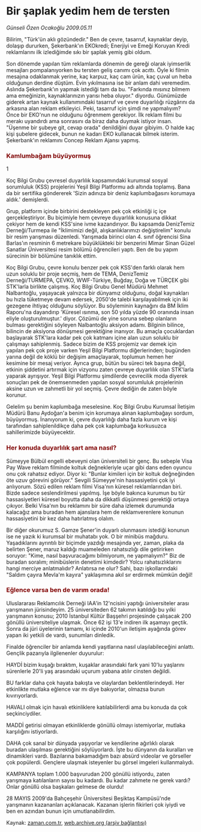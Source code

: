 # Bir şaplak yedim hem de tersten

*Günseli Özen Ocakoğlu 2009.05.11*

<tr><td class="metin" colspan="2" style="padding-top: 20px; padding-left: 5px; padding-right: 10px;">Bilirim, "Türk'ün aklı gözündedir." Ben de çevre, tasarruf, kaynaklar deyip, dolaşıp dururken, Şekerbank'ın EKOkredi; Enerjiyi ve Emeği Koruyan Kredi reklamlarını ilk izlediğimde sıkı bir şaplak yemiş gibi oldum.</td></tr><tr><td class="metin" colspan="2" style="padding-top: 20px; padding-left: 5px; padding-right: 10px;">
<p>Son dönemde yapılan tüm reklamlarda dönemin de gereği olarak iyimserlik mesajları pompalanıyorken bu tersten geliş canımı çok acıttı. Öyle ki filmin mesajına odaklanmak yerine, kaç karpuz, kaç cam ürün, kaç çuval un heba olduğunun derdine düştüm. Evin yıkılmasına ise bir anlam dahi veremedim. Aslında Şekerbank'ın yapmak istediği tam da bu. "Farkında mısınız bilmem ama emeğinizin, kaynaklarınızın yarısı heba oluyor." diyordu. Günümüzde giderek artan kaynak kullanımındaki tasarruf ve çevre duyarlılığı rüzgârını da arkasına alan reklam etkileyici. Peki, tasarruf için şimdi ne yapmalıyım? Önce bir EKO'nun ne olduğunu öğrenmem gerekiyor. İlk reklam filmi bu merakı uyandırdı ama sonrasını da biraz daha duymak istiyor insan. "Üşenme bir şubeye git, cevap orada" denildiğini duyar gibiyim. O halde kaç kişi şubelere gidecek, bunun ne kadarı EKO kullanacak bilmek isterim. Şekerbank'ın reklamını Concep Reklam Ajansı yapmış. 



<h3><font color="#800000">Kamlumbağam büyüyormuş
</font></h3>
<p>1<p>Koç Bilgi Grubu çevresel duyarlılık kapsamındaki kurumsal sosyal sorumluluk (KSS) projelerini Yeşil Bilgi Platformu adı altında toplamış. Bana da bir sertifika göndererek 'Sizin adınıza bir deniz kaplumbağasını korumaya aldık.' demişlerdi.
<p>Grup, platform içinde birbirini destekleyen pek çok etkinliği iç içe gerçekleştiriyor. Bu biçimiyle hem çevreye duyarlılık konusuna dikkat çekiyor hem de kendi KSS'sine ivme kazandırıyor. Bu kapsamda DenizTemiz Derneği/Turmepa ile "İklimimizi değil, alışkanlıklarımızı değiştirelim" konulu bir resim yarışması düzenledi. Yarışmada birinci olan 4. sınıf öğrencisi Sina Barlas'ın resminin 6 metrekare büyüklükteki bir benzerini Mimar Sinan Güzel Sanatlar Üniversitesi resim bölümü öğrencileri yaptı. Ben de bu yapım sürecinin bir bölümüne tanıklık ettim.
<p>Koç Bilgi Grubu, çevre konulu benzer pek çok KSS'den farklı olarak hem uzun soluklu bir proje seçmiş, hem de TEMA, DenizTemiz Derneği/TURMEPA, ÇEVKO, WWF-Türkiye, Buğday, Doğa ve TÜRÇEK gibi STK'larla birlikte çalışmış. Koç Bilgi Grubu Genel Müdürü Mehmet Nalbantoğlu, yaşayacak yalnızca bir dünyamız olduğunu, doğal kaynakları bu hızla tüketmeye devam edersek, 2050'de talebi karşılayabilmek için iki gezegene ihtiyaç olduğunu söylüyor. Bu söyleminin kaynağını da BM İklim Raporu'na dayandırıp 'Küresel ısınma, son 50 yılda yüzde 90 oranında insan eliyle oluşturulmuştur.' diyor. Çözümü de yine soruna sebep olanların bulması gerektiğini söyleyen Nalbantoğlu aksiyon adamı. Bilginin bilince, bilincin de aksiyona dönüşmesi gerektiğine inanıyor. Bu amaçla çocuklardan başlayarak STK'lara kadar pek çok katmanı içine alan uzun soluklu bir çalışmayı sahiplenmiş. Sadece bizim de KSS projemiz var demek için yapılan pek çok proje varken Yeşil Bilgi Platformu diğerlerinden; bugünden yarına değil de köklü bir değişim amaçlayarak, toplumun hemen her kesimine bir mesaj veriyor. Ayrıca grup, bütün bu süreci tek başına değil, etkinin şiddetini artırmak için vizyonu zaten çevreye duyarlılık olan STK'larla yaparak ayrışıyor. Yeşil Bilgi Platformu şimdilerde çevrecilik moda diyerek sonuçları pek de önemsenmeden yapılan sosyal sorumluluk projelerinin aksine uzun ve zahmetli bir yol seçmiş. Çevre dediğin de zaten böyle korunur. 
<p>Gelelim şu benim kaplumbağa meselesine. Koç Bilgi Grubu Kurumsal İletişim Müdürü Banu Aydoğan'a benim için korumaya alınan kaplumbağayı sordum, büyüyormuş. İnanıyorum ki, çevre duyarlılığı daha fazla kurum ve kişi tarafından sahiplenildikçe daha pek çok kaplumbağa korkusuzca sahillerimizde büyüyecektir.
<h3><font color="#800000">Her konuda duyarlılık şart ama nasıl?
</font></h3>
<p>Sümeyye Bülbül engelli ebeveyni olan üniversiteli bir genç. Bu sebeple Visa Pay Wave reklam filminde koltuk değnekleriyle uçar gibi dans eden oyuncu onu çok rahatsız ediyor. Diyor ki: "Bunlar kimileri için bir koltuk değneğinden öte uzuv görevini görüyor." Sevgili Sümeyye'nin hassasiyetini çok iyi anlıyorum. Sözü edilen reklam filmi Visa'nın küresel reklamlarından biri. Bizde sadece seslendirilmesi yapılmış. İşe böyle bakınca kurumun bu tür hassasiyetleri küresel boyutta daha da dikkatli düşünmesi gerektiği ortaya çıkıyor. Belki Visa'nın bu reklamını bir süre daha izlemek durumunda kalacağız ama buradan hem ajanslara hem de reklamverenlere konunun hassasiyetini bir kez daha hatırlatmış olalım.
<p>Bir diğer okurumuz S. Gamze Şener'in duyarlı olunmasını istediği konunun ise ne yazık ki kurumsal bir muhatabı yok. O bir minibüs mağduru. Yaşadıklarını ayrıntılı bir biçimde yazdığı mesajında yer, zaman, plaka da belirten Şener, maruz kaldığı muameleden rahatsızlığı dile getirirken soruyor: "Kime, nasıl başvuracağımı bilmiyorum, ne yapmalıyım?" Biz de buradan soralım; minibüslerin denetimi kimdedir? Yolcu rahatsızlıklarını hangi merciye anlatmalıdır? Anlatırsa ne olur? Sahi, bazı işkollarındaki "Saldım çayıra Mevla'm kayıra" yaklaşımına akıl sır erdirmek mümkün değil!
<h3><font color="#800000">Eğlence varsa ben de varım orada!
</font></h3>
<p>Uluslararası Reklamcılık Derneği IAA'in 12'ncisini yaptığı üniversiteler arası yarışmanın jürisindeyim. 25 üniversiteden 62 takımın katıldığı bu yılki yarışmanın konusu; 2010 İstanbul Kültür Başşehri projesinde çalışacak 200 gönüllü üniversiteliye ulaşmak. Önce 62 işi 13'e indiren ilk aşamayı geçtik. Sonra da jüri üyelerinin tamamı, ki içinde 2010'un iletişim ayağında görev yapan iki yetkili de vardı, sunumları dinledik.
<p>Finalde öğrenciler bir anlamda kendi yaşıtlarına nasıl ulaşılabileceğini anlattı. Gençlik pazarıyla ilgilenenler duyurulur:
<p>HAYDİ bizim kuşağı bıraktım, kuşaklar arasındaki fark yani 10'lu yaşlarını sürenlerle 20'li yaş arasındaki uçurum yabana atılır cinsten değildi.
<p>BU farklar daha çok hayata bakışta ve olaylardan beklentilerindeydi. Her etkinlikte mutlaka eğlence var mı diye bakıyorlar, olmazsa burun kıvırıyorlardı. 
<p>HAVALI olmak için havalı etkinliklere katılabilirlerdi ama bu konuda da çok seçkinciydiler.
<p>MADDİ getirisi olmayan etkinliklerde gönüllü olmayı istemiyorlar, mutlaka karşılığını istiyorlardı.
<p>DAHA çok sanal bir dünyada yaşıyorlar ve kendilerine ağırlıklı olarak buradan ulaşılması gerektiğini söylüyorlardı. İşte bu dünyanın da kuralları ve dinamikleri vardı. Bazılarına bakamadığım bazı absürd videolar ve görseller çok popülerdi. Gençlere ulaşmak isteyenler bu görsel imgeleri kullanmalıydı.
<p>KAMPANYA toplam 1.000 başvurudan 200 gönüllü istiyordu, zaten yarışmaya katılanların sayısı bu kadardı. Bu kadar zahmete ne gerek vardı? Onlar gönüllü olsa başkaları gelmese de olurdu!
<p>28 MAYIS 2009'da Bahçeşehir Üniversitesi Beşiktaş Kampüsü'nde yarışmanın kazananları açıklanacak. Kazanan işlerin fikirleri çok iyiydi ve ben en azından bunun için umutlanabilirdim.<br/></p></p></p></p></p></p></p></p></p></p></p></p></p></p></p></p></p></td></tr>

Kaynak: [zaman.com.tr](http://zaman.com.tr/yazar.do?yazino=846816), [web.archive.org (arşiv bağlantısı)](http://web.archive.org/web/20090531221925/http://www.zaman.com.tr:80/yazar.do?yazino=846816)
